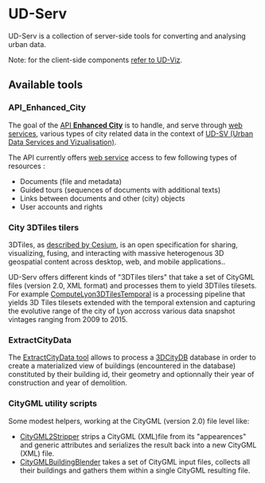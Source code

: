 # UD-Serv

UD-Serv is a collection of server-side tools for converting and analysing urban data.

Note: for the client-side components [refer to UD-Viz](https://github.com/VCityTeam/UD-Viz/).

## Available tools

### API_Enhanced_City
The goal of the 
[API **Enhanced City**](https://github.com/MEPP-team/UD-Serv/blob/master/API_Enhanced_City) 
is to handle, and serve through [web services](https://en.wikipedia.org/wiki/Web_service), 
various types of city related data in the context of 
[UD-SV (Urban Data Services and Vizualisation)](https://github.com/VCityTeam/UD-SV). 

The API currently offers [web service](https://en.wikipedia.org/wiki/Web_service) 
access to few following types of resources :
- Documents (file and metadata)
- Guided tours (sequences of documents with additional texts)
- Links between documents and other (city) objects
- User accounts and rights

### City 3DTiles tilers
3DTiles, as
[described by Cesium](https://github.com/CesiumGS/3d-tiles), 
is an open specification for sharing, visualizing, fusing, and interacting 
with massive heterogenous 3D geospatial content across desktop, web, and 
mobile applications.. 

UD-Serv offers different kinds of "3DTiles tilers" that take a set of 
CityGML files (version 2.0, XML format) and processes them to yield
3DTiles tilesets. 
For example
[ComputeLyon3DTilesTemporal](https://github.com/VCityTeam/UD-Reproducibility/tree/master/Computations/ComputeLyon3DTilesTemporal)
is a processing pipeline that yields 3D Tiles tilesets extended 
with the temporal extension and capturing the evolutive range of 
the city of Lyon accross various data snapshot vintages ranging 
from 2009 to 2015.

### ExtractCityData
The [ExtractCityData tool](ExtractCityData) allows to process a 
[3DCityDB](https://www.3dcitydb.org/3dcitydb/3dcitydbhomepage/)
database in order to create a materialized view of buildings (encountered in
the database) constituted by their building id, their geometry and optionnally
their year of construction and year of demolition.

### CityGML utility scripts
Some modest helpers, working at the CityGML (version 2.0) file level like: 
 - [CityGML2Stripper](Utils/CityGML2Stripper/) strips a CityGML (XML)file from
   its "appearences" and generic attributes and serializes the result back
   into a new CityGML (XML) file.
 - [CityGMLBuildingBlender](Utils/CityGMLBuildingBlender/) takes a set 
   of CityGML input files, collects all their buildings and gathers them
   within a single CityGML resulting file.
